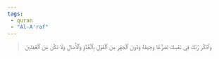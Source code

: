 ```yaml
---
tags: 
 - quran 
 - "Al-A'raf"
---
```


> وَٱذۡكُر رَّبَّكَ فِي نَفۡسِكَ تَضَرُّعٗا وَخِيفَةٗ وَدُونَ ٱلۡجَهۡرِ مِنَ ٱلۡقَوۡلِ بِٱلۡغُدُوِّ وَٱلۡأٓصَالِ وَلَا تَكُن مِّنَ ٱلۡغَٰفِلِينَ
